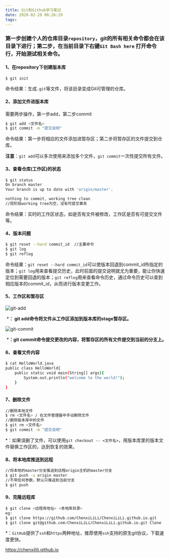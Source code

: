 ```yaml
---
title: Git和Github学习笔记
date: 2020-02-20 06:26:29
tags:
---
```


### 第一步创建个人的仓库目录`repository`，git的所有相关命令都会在该目录下进行；第二步，在当前目录下右键`Git Bash here` 打开命令行，开始测试相关命令。

#### 1、在repository下创建版本库

```bash
$ git init
```

命令结果：生成`.git`等文件，将该目录变成Git可管理的仓库。

#### 2、添加文件进版本库

需要两步操作，第一步add，第二步commit

```bash
$ git add <文件名>
$ git commit -m "提交说明"
```

命令结果：第一步将相应的文件添加进暂存区；第二步将暂存区的文件提交到仓库。

**注意**：`git add`可以多次使用来添加多个文件，`git commit`一次性提交所有文件。

#### 3、查看仓库(工作区)的状态

```bash
$ git status
On branch master
Your branch is up to date with 'origin/master'.

nothing to commit, working tree clean
//现阶段working tree为空，没有可提交事务
```

命令结果：实时的工作区状态，如是否有文件被修改，工作区是否有可提交文件等。

#### 4、版本问题

```bash
$ git reset --hard commit_id  //主要命令
$ git log
$ git reflog
```

命令结果：`git reset --hard commit_id`可以使版本回退到commit_id所指定的版本；`git log`用来查看提交历史，此时前面的提交说明就尤为重要，能让你快速定位到需要回退的版本；`git reflog`用来查看命令历史，通过命令历史可以查到相应版本的commit_id，从而进行版本变更工作。

#### 5、工作区和暂存区

![git-add](D:\git\repository\MyBlog\source\images\gitadd.png)

​		***：  git add命令将文件从工作区添加到版本库的stage暂存区。**

![git-commit](D:\git\repository\MyBlog\source\images\gitcommit.png)

​		 ***：git commit命令提交更改的内容，将暂存区的所有文件提交到当前的分支上。**

#### 6、查看文件内容

```bash
$ cat HelloWorld.java
public class HelloWorld{
	public static void main(String[] args){
		System.out.println("welcome to the world!");
    }
}
```

#### 7、删除文件

```bash
//删除本地文件
$ rm <文件名> / 在文件管理器中手动删除文件
//删除版本库中的文件
$ git rm <文件名>		
$ git commit -m "提交说明"
```

*：如果误删了文件，可以使用`git checkout -- <文件名>`，用版本库里的版本文件替换工作区的，达到恢复的效果。

#### 8、将本地库推送到远程

```bash
//将本地的master分支推送到远程origin主机的master分支
$ git push -u origin master 
//不带任何参数，默认只推送到当前分支
$ git push	
```

#### 9、克隆远程库

```bash
$ git clone <远程库地址> <本地库目录>
eg:
$ git clone https://github.com/ChenxiLiLi/ChenxiLiLi.github.io.git     Clone
$ git clone git@github.com:ChenxiLiLi/ChenxiLiLi.github.io.git Clone
```

*：`GitHub`提供了`ssh`和`https`两种地址，推荐使用`ssh`支持的原生git协议，下载速度更快。



https://chenxilili.github.io

